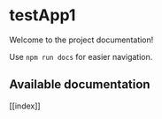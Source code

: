 # testApp1

Welcome to the project documentation!

Use `npm run docs` for easier navigation.

## Available documentation

[[index]]
